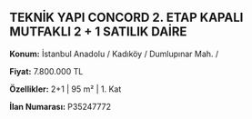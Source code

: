 ## TEKNİK YAPI CONCORD 2. ETAP KAPALI MUTFAKLI 2 + 1 SATILIK DAİRE

**Konum:** İstanbul Anadolu / Kadıköy / Dumlupınar Mah. /

**Fiyat:** 7.800.000 TL

**Özellikler:** 2+1 | 95 m² | 1. Kat

**İlan Numarası:** P35247772
